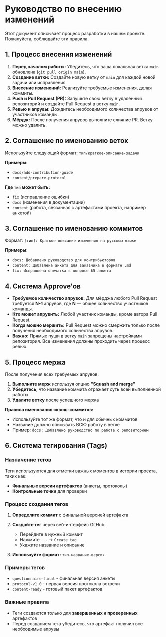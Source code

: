 # Руководство по внесению изменений

Этот документ описывает процесс разработки в нашем проекте. 
Пожалуйста, соблюдайте эти правила.

## 1. Процесс внесения изменений

1. **Перед началом работы:** Убедитесь, что ваша локальная ветка `main` 
обновлена (`git pull origin main`).
2. **Создание ветки:** Создайте новую ветку от `main` для каждой новой 
задачи или исправления.
3. **Внесение изменений:** Реализуйте требуемые изменения, делая коммиты.
4. **Push и Pull Request (PR):** Запушьте свою ветку в удалённый 
репозиторий и создайте Pull Request в ветку `main`.
5. **Ревью и апрувы:** Дождитесь необходимого количества апрувов от 
участников команды.
6. **Мёрдж:** После получения апрувов выполните слияние PR. Ветку можно 
удалить.

## 2. Соглашение по именованию веток

Используйте следующий формат: `тип/краткое-описание-задачи`

**Примеры:**

- `docs/add-contribution-guide`
- `content/prepare-protocol`

**Где `тип` может быть:**

- `fix` (исправление ошибки)
- `docs` (изменения в документации)
- `content` (работа, связанная с артефактами проекта, например анкетой)

## 3. Соглашение по именованию коммитов

Формат: `[тип]: Краткое описание изменения на русском языке`

**Примеры:**

- `docs: Добавлено руководство для контрибьюторов`
- `content: Добавлена анкета для заказчика в формате .md`
- `fix: Исправлена опечатка в вопросе №5 анкеты`

## 4. Система Approve'ов

- **Требуемое количество апрувов:** Для мёрджа любого Pull Request 
требуется **N-1** апрувов, где **N** — общее количество участников команды.
- **Кто может апрувить:** Любой участник команды, кроме автора 
Pull Request.
- **Когда можно мержить:** Pull Request можно смержить только после 
получения необходимого количества апрувов.
- **Важно:** Прямые пуши в ветку `main` запрещены настройками 
репозитория. Все изменения должны проходить через процесс ревью.

## 5. Процесс мержа

После получения всех требуемых апрувов:

1. **Выполните мерж** используя опцию **"Squash and merge"**
2. **Убедитесь**, что название коммита отражает суть всей выполненной 
работы
3. **Удалите ветку** после успешного мержа

**Правила именования сквош-коммитов:**

- Используйте тот же формат, что и для обычных коммитов
- Название должно описывать ВСЮ работу в ветке
- Пример: `docs: Добавлено руководство по работе с репозиторием`

## 6. Система тегирования (Tags)

### Назначение тегов

Теги используются для отметки важных моментов в истории проекта, таких 
как:

- **Финальные версии артефактов** (анкеты, протоколы)
- **Контрольные точки** для проверки

### Процесс создания тегов

1. **Определите коммит** с финальной версией артефакта
2. **Создайте тег** через веб-интерфейс GitHub:
   - Перейдите в нужный коммит
   - Нажмите `...` → `Create tag`
   - Укажите название и описание

3. **Используйте формат:** `тип-название-версия`

### Примеры тегов

- `questionnaire-final` - финальная версия анкеты
- `protocol-v1.0` - первая версия протокола встречи
- `content-ready` - готовый пакет артефактов

### Важные правила

- Теги создаются только для **завершенных и проверенных** артефактов
- Перед созданием тега убедитесь, что артефакт получил все необходимые 
апрувы
